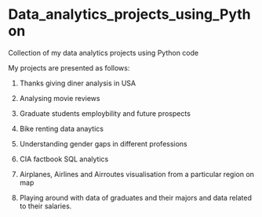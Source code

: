# Data_analytics_projects_using_Python
Collection of my data analytics projects using Python code

My projects are presented as follows:

1. Thanks giving diner analysis in USA

2. Analysing movie reviews

3. Graduate students employbility and future prospects 

4. Bike renting data anaytics

5. Understanding gender gaps in different professions

6. CIA factbook SQL analytics

7. Airplanes, Airlines and Airroutes visualisation from a particular region on map

8. Playing around with data of graduates and their majors and data related to their salaries.
